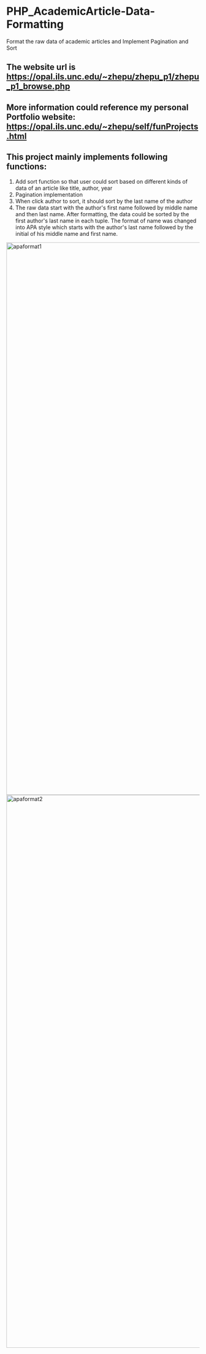 # PHP_AcademicArticle-Data-Formatting
Format the raw data of academic articles and Implement Pagination and Sort
## The website url is https://opal.ils.unc.edu/~zhepu/zhepu_p1/zhepu_p1_browse.php 

## More information could reference my personal Portfolio website: https://opal.ils.unc.edu/~zhepu/self/funProjects.html

## This project mainly implements following functions:

1. Add sort function so that user could sort based on different kinds of data of an article like title, author, year
2. Pagination implementation
3. When click author to sort, it should sort by the last name of the author
4. The raw data start with the author's first name followed by middle name and then last name. After formatting, the data could be sorted by the first author's last name in each tuple. The format of name was changed into APA style which starts with the author's last name followed by the initial of his middle name and first name.

<img width="1439" alt="apaformat1" src="https://user-images.githubusercontent.com/33140156/39091311-788d4304-45bf-11e8-97aa-b7351eb4d088.png">
<img width="1440" alt="apaformat2" src="https://user-images.githubusercontent.com/33140156/39091312-78c52ecc-45bf-11e8-9ac7-fabc5cbd8149.png">


